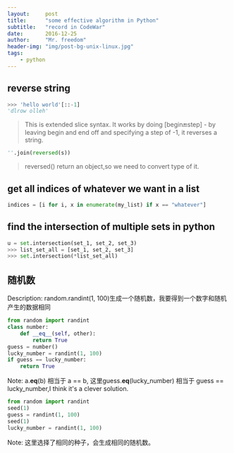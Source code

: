 ```yaml
---
layout:     post
title:      "some effective algorithm in Python"
subtitle:   "record in CodeWar"
date:       2016-12-25
author:     "Mr. freedom"
header-img: "img/post-bg-unix-linux.jpg"
tags:
    - python
---
```


## reverse string

```python
>>> 'hello world'[::-1]
'dlrow olleh'
```

> This is extended slice syntax. It works by doing [begin:end:step] - by leaving begin and end off and specifying a step of -1, it reverses a string.

```python
''.join(reversed(s))
```

> reversed() return an object,so we need to convert type of it.

## get all indices of whatever we want in a list

```python
indices = [i for i, x in enumerate(my_list) if x == "whatever"]
```

## find the intersection of multiple sets in python

```python
u = set.intersection(set_1, set_2, set_3)
>>> list_set_all = [set_1, set_2, set_3]
>>> set.intersection(*list_set_all)
``` 

## 随机数

Description: random.randint(1, 100)生成一个随机数，我要得到一个数字和随机产生的数据相同

```python
from random import randint
class number:
	def __eq__(self, other):
		return True
guess = number()
lucky_number = randint(1, 100)
if guess == lucky_number:
	return True
```

Note: a.__eq__(b) 相当于 a == b, 这里guess.__eq__(lucky_number) 相当于 guess == lucky_number,I think it's a clever solution.

```python
from random import randint
seed(1)
guess = randint(1, 100)
seed(1)
lucky_number = randint(1, 100)
```
Note: 这里选择了相同的种子，会生成相同的随机数。
